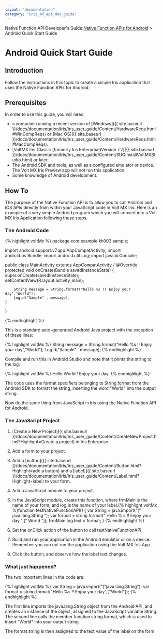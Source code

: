 ```yaml
---
layout: "documentation"
category: "iris_nf_api_dev_guide"
---
```

                           

Native Function API Developer's Guide:[Native Function APIs for Android](native_function_apis_for_android.html) > Android Quick Start Guide

Android Quick Start Guide
=========================

Introduction
------------

Follow the instructions in this topic to create a simple Iris application that uses the Native Function APIs for Android.

Prerequisites
-------------

In order to use this guide, you will need:

*   a computer running a recent version of [Windows]({{ site.baseurl }}/docs/documentation/Iris/iris_user_guide/Content/HardwareReqs.html#WinCompReqs) or [Mac OS]({{ site.baseurl }}/docs/documentation/Iris/iris_user_guide/Content/HardwareReqs.html#MacCompReqs).
*   [VoltMX Iris Classic (formerly Iris Enterprise)Version 7.2]({{ site.baseurl }}/docs/documentation/Iris/iris_user_guide/Content/SUGinstallVoltMXStudio.html) or later.
*   The Android SDK and tools, as well as a configured emulator or device. The Volt MX Iris Preview app will not run this application.
*   Some knowledge of Android development.

How To
------

The purpose of the Native Function API is to allow you to call Android and iOS APIs directly from within your JavaScript code in Volt MX Iris. Here is an example of a very simple Android program which you will convert into a Volt MX Iris Application following these steps.

### The Android Code

{% highlight voltMx %}            package com.example.kh003.sample;

import android.support.v7.app.AppCompatActivity;
import android.os.Bundle;
import android.util.Log;
import java.io.Console;

public class MainActivity extends AppCompatActivity {
    @Override
    protected void onCreate(Bundle savedInstanceState) {
        super.onCreate(savedInstanceState);
        setContentView(R.layout.activity_main);

        String message = String.format("Hello %s !! Enjoy your day","World");
        Log.d("Sample" , message);
    }
}

{% endhighlight %}

This is a standard auto-generated Android Java project with the exception of these lines:

{% highlight voltMx %}            String message = String.format("Hello %s !! Enjoy your day","World");
        Log.d("Sample" , message);
{% endhighlight %}

Compile and run this in Android Studio and note that it prints this string to the log:

{% highlight voltMx %}            Hello World ! Enjoy your day.
{% endhighlight %}

The code uses the format specifiers belonging to String.format from the Android SDK to format the string, inserting the word "World" into the output string.

Now do the same thing from JavaScript in Iris using the Native Function API for Android.

### The JavaScript Project

1.  [Create a New Project]({{ site.baseurl }}/docs/documentation/Iris/iris_user_guide/Content/CreateNewProject.html?Highlight=Create a project) in Iris Enterprise.
    
2.  Add a form to your project.
3.  Add a [button]({{ site.baseurl }}/docs/documentation/Iris/iris_user_guide/Content/Button.html?Highlight=add a button) and a [label]({{ site.baseurl }}/docs/documentation/Iris/iris_user_guide/Content/Label.html?Highlight=label) to your form.
4.  Add a JavaScript module to your project.
5.  In the JavaScript module, create this function, where frmMain is the name of your form, and log is the name of your label.{% highlight voltMx %}function testNativeFunctionAPI() {
        var String = java.import("("
            java.lang.String ");
    	var format = string.format("
            Hello % s !! Enjoy your day ",["
            World "]);
    	frmMain.log.text = format;
    }
    {% endhighlight %}
6.  Set the onClick action of the button to call testNativeFunctionAPI.
7.  Build and run your application in the Android emulator or on a device. Remember you can not run the application using the Volt MX Iris App.
8.  Click the button, and observe how the label text changes.

### What just happened?

The two important lines in the code are:

{% highlight voltMx %}            var String = java.import("("java.lang.String");
	var format = string.format("Hello %s !! Enjoy your day",["World"]);
{% endhighlight %}

The first line imports the java.lang.String object from the Android API, and creates an instance of the object, assigned to the JavaScript variable String. The second line calls the member function string.format, which is used to insert "World" into your output string.

The format string is then assigned to the text value of the label on the form.
